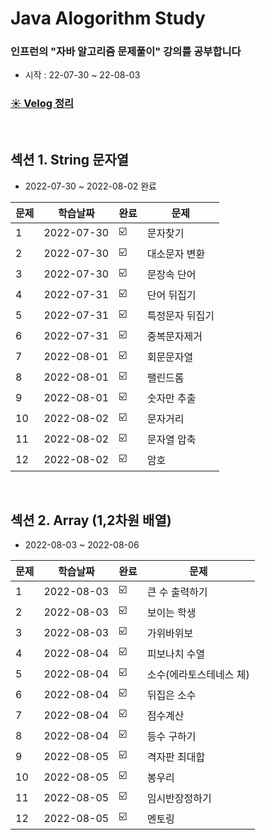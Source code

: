 
# Java Alogorithm Study
### 인프런의 "자바 알고리즘 문제풀이" 강의를 공부합니다
- 시작 : 22-07-30 ~ 22-08-03

### [☀️ Velog 정리](https://velog.io/@jupiter-j/series/Algorithm)

<br>

## 섹션 1. String 문자열

- 2022-07-30 ~ 2022-08-02 완료

| 문제 |학습날짜 | 완료 |문제 |
| ------ | -- | -- |----------- |
| 1 | 2022-07-30 |☑️| 문자찾기 |
| 2 |  2022-07-30|☑️| 대소문자 변환|
| 3 |   2022-07-30 |☑️ | 문장속 단어 |
| 4 |   2022-07-31 |☑️ | 단어 뒤집기 |
| 5 | 2022-07-31|☑️ | 특정문자 뒤집기 |
| 6 | 2022-07-31 |☑️ | 중복문자제거 |
| 7 |  2022-08-01 | ☑️ | 회문문자열 |
| 8 |  2022-08-01 | ☑️  | 팰린드롬|
| 9 |  2022-08-01 | ☑️  | 숫자만 추출 |
| 10 |  2022-08-02  | ☑️   | 문자거리 |
| 11 |  2022-08-02 |☑️    | 문자열 압축|
| 12 |  2022-08-02  | ☑️   | 암호 |

<br>

## 섹션 2. Array (1,2차원 배열)
- 2022-08-03 ~ 2022-08-06

| 문제 |학습날짜 | 완료 |문제 |
| ------ | -- | -- |----------- |
| 1 | 2022-08-03 | ☑️ | 큰 수 출력하기 |
| 2 |  2022-08-03| ☑️ | 보이는 학생|
| 3 |  2022-08-03 | ☑️ ️ | 가위바위보 |
| 4 | 2022-08-04 |☑️ | 피보나치 수열 |
| 5 | 2022-08-04| ☑️ ️ | 소수(에라토스테네스 체)|
| 6 | 2022-08-04 | ☑️ ️| 뒤집은 소수 |
| 7 |  2022-08-04 |  ☑️ ️  | 점수계산 |
| 8 |  2022-08-04|  ☑️ ️| 등수 구하기|
| 9 | 2022-08-05| ☑️ ️  | 격자판 최대합 |
| 10 |  2022-08-05|  ☑️ ️  | 봉우리 |
| 11 |  2022-08-05|  ☑️ ️  | 임시반장정하기|
| 12 |  2022-08-05  |  ☑️ ️   | 멘토링 |
